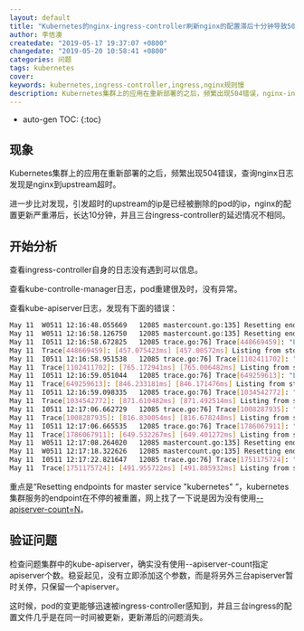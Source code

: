 ```yaml
---
layout: default
title: "Kubernetes的nginx-ingress-controller刷新nginx的配置滞后十分钟导致504"
author: 李佶澳
createdate: "2019-05-17 19:37:07 +0800"
changedate: "2019-05-20 10:58:41 +0800"
categories: 问题
tags: kubernetes
cover: 
keywords: kubernetes,ingress-controller,ingress,nginx规则慢
description: Kubernetes集群上的应用在重新部署的之后，频繁出现504错误，nginx-ingress-controller刷新配置滞后
---
```


* auto-gen TOC:
{:toc}

## 现象

Kubernetes集群上的应用在重新部署的之后，频繁出现504错误，查询nginx日志发现是nginx到upstream超时。

进一步比对发现，引发超时的upstream的ip是已经被删除的pod的ip，nginx的配置更新严重滞后，长达10分钟，并且三台ingress-controller的延迟情况不相同。

## 开始分析

查看ingress-controller自身的日志没有遇到可以信息。

查看kube-controlle-manager日志，pod重建很及时，没有异常。

查看kube-apiserver日志，发现有下面的错误：

```sh
May 11  W0511 12:16:48.055669   12085 mastercount.go:135] Resetting endpoints for master service "kubernetes" to &{ } {kubernetes  default /api/v1/namespaces/
May 11  W0511 12:16:58.126750   12085 mastercount.go:135] Resetting endpoints for master service "kubernetes" to &{ } {kubernetes  default /api/v1/namespaces/
May 11  I0511 12:16:58.672825   12085 trace.go:76] Trace[448669459]: "List /api/v1/pods" (started: 2019-05-11 12:16:58.140742684 +0800 CST m=+9321924.400299946
May 11  Trace[448669459]: [457.075423ms] [457.00572ms] Listing from storage done
May 11  I0511 12:16:58.951538   12085 trace.go:76] Trace[1102411702]: "List /api/v1/pods" (started: 2019-05-11 12:16:58.159402971 +0800 CST m=+9321924.41896043
May 11  Trace[1102411702]: [765.172941ms] [765.006482ms] Listing from storage done
May 11  I0511 12:16:59.051044   12085 trace.go:76] Trace[649259613]: "List /api/v1/pods" (started: 2019-05-11 12:16:58.164831739 +0800 CST m=+9321924.424389018
May 11  Trace[649259613]: [846.233181ms] [846.171476ms] Listing from storage done
May 11  I0511 12:16:59.098335   12085 trace.go:76] Trace[1034542772]: "List /api/v1/pods" (started: 2019-05-11 12:16:58.214100403 +0800 CST m=+9321924.47365766
May 11  Trace[1034542772]: [871.610482ms] [871.492514ms] Listing from storage done
May 11  I0511 12:17:06.662729   12085 trace.go:76] Trace[1008287935]: "List /api/v1/pods" (started: 2019-05-11 12:17:05.83139885 +0800 CST m=+9321932.090956328
May 11  Trace[1008287935]: [816.830054ms] [816.678248ms] Listing from storage done
May 11  I0511 12:17:06.665535   12085 trace.go:76] Trace[1786067911]: "List /api/v1/pods" (started: 2019-05-11 12:17:06.001922322 +0800 CST m=+9321932.26147957
May 11  Trace[1786067911]: [649.532267ms] [649.401272ms] Listing from storage done
May 11  W0511 12:17:08.264020   12085 mastercount.go:135] Resetting endpoints for master service "kubernetes" to &{ } {kubernetes  default /api/v1/namespaces/
May 11  W0511 12:17:18.322626   12085 mastercount.go:135] Resetting endpoints for master service "kubernetes" to &{ } {kubernetes  default /api/v1/namespaces/
May 11  I0511 12:17:22.821647   12085 trace.go:76] Trace[1751175724]: "List /api/v1/pods" (started: 2019-05-11 12:17:22.316292977 +0800 CST m=+9321948.57585028
May 11  Trace[1751175724]: [491.955722ms] [491.885932ms] Listing from storage done
```

重点是“Resetting endpoints for master service "kubernetes" ”，kubernetes集群服务的endpoint在不停的被重置，网上找了一下说是因为没有使用[--apiserver-count=N](https://blog.51cto.com/ipcpu/1981771)。

## 验证问题 

检查问题集群中的kube-apiserver，确实没有使用--apiserver-count指定apiserver个数。稳妥起见，没有立即添加这个参数，而是将另外三台apiserver暂时关停，只保留一个apiserver。

这时候，pod的变更能够迅速被ingress-controller感知到，并且三台ingress的配置文件几乎是在同一时间被更新，更新滞后的问题消失。
